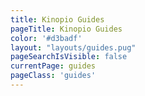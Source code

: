 ```yaml
---
title: Kinopio Guides
pageTitle: Kinopio Guides
color: '#d3badf'
layout: "layouts/guides.pug"
pageSearchIsVisible: false
currentPage: guides
pageClass: 'guides'
---
```

